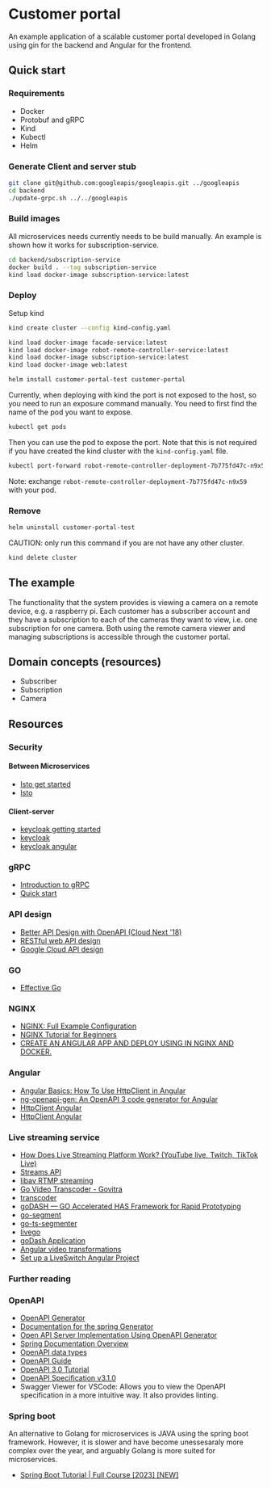 # Customer portal
An example application of a scalable customer portal developed in Golang using gin for the backend and Angular for the frontend.

## Quick start
### Requirements
- Docker 
- Protobuf and gRPC
- Kind
- Kubectl
- Helm


### Generate Client and server stub
```bash
git clone git@github.com:googleapis/googleapis.git ../googleapis
cd backend
./update-grpc.sh ../../googleapis
```

### Build images
All microservices needs currently needs to be build manually.
An example is shown how it works for subscription-service.
```bash
cd backend/subscription-service
docker build . --tag subscription-service
kind load docker-image subscription-service:latest
```

### Deploy
Setup kind
```bash
kind create cluster --config kind-config.yaml
```

```bash
kind load docker-image facade-service:latest
kind load docker-image robot-remote-controller-service:latest
kind load docker-image subscription-service:latest
kind load docker-image web:latest
```

```bash
helm install customer-portal-test customer-portal
```

Currently, when deploying with kind the port is not exposed to the 
host, so you need to run an exposure command manually.
You need to first find the name of the pod you want to expose.
```bash
kubectl get pods
```
Then you can use the pod to expose the port. Note that this is not required 
if you have created the kind cluster with the `kind-config.yaml` file.
```bash
kubectl port-forward robot-remote-controller-deployment-7b775fd47c-n9x59 8182:50051
```
Note: exchange `robot-remote-controller-deployment-7b775fd47c-n9x59` with 
your pod.


### Remove
```bash
helm uninstall customer-portal-test
```

CAUTION: only run this command if you are not have any other cluster.
```bash
kind delete cluster
```



## The example
The functionality that the system provides is viewing a camera on a remote device, e.g. a 
raspberry pi. Each customer has a subscriber account and they have a subscription to 
each of the cameras they want to view, i.e. one subscription for one camera.
Both using the remote camera viewer and managing subscriptions is accessible through 
the customer portal.


## Domain concepts (resources)
- Subscriber 
- Subscription
- Camera


## Resources

### Security

#### Between Microservices
- [Isto get started](https://istio.io/latest/docs/setup/getting-started/)
- [Isto](https://istio.io/latest/docs/examples/microservices-istio/istio-ingress-gateway/)

#### Client-server
- [keycloak getting started](https://www.keycloak.org/getting-started/getting-started-kube)
- [keycloak](https://www.keycloak.org/)
- [keycloak angular](https://pretius.com/blog/keycloak-angular-integration/)


### gRPC
- [Introduction to gRPC](https://grpc.io/docs/what-is-grpc/introduction/)
- [Quick start](https://grpc.io/docs/languages/go/quickstart/)


### API design
- [Better API Design with OpenAPI (Cloud Next '18)](https://www.youtube.com/watch?v=uBs6dfUgxcI)
- [RESTful web API design](https://learn.microsoft.com/en-us/azure/architecture/best-practices/api-design)
- [Google Cloud API design](https://cloud.google.com/apis/design)


### GO
- [Effective Go](https://go.dev/doc/effective_go#interfaces_and_types)


### NGINX
- [NGINX: Full Example Configuration](https://www.nginx.com/resources/wiki/start/topics/examples/full/)
- [NGINX Tutorial for Beginners](https://www.youtube.com/watch?v=9t9Mp0BGnyI)
- [CREATE AN ANGULAR APP AND DEPLOY USING IN NGINX AND DOCKER.](https://www.arunyadav.in/codehacks/blogs/post/19/create-an-angular-app-and-deploy-using-in-nginx-and-docker)


### Angular
- [Angular Basics: How To Use HttpClient in Angular](https://www.telerik.com/blogs/angular-basics-how-to-use-httpclient) 
- [ng-openapi-gen: An OpenAPI 3 code generator for Angular](https://www.npmjs.com/package/ng-openapi-gen)
- [HttpClient Angular](https://angular.io/guide/http-send-data-to-server)
- [HttpClient Angular](https://angular.io/guide/http-send-data-to-server)


### Live streaming service
- [How Does Live Streaming Platform Work? (YouTube live, Twitch, TikTok Live)](https://www.youtube.com/watch?v=7AMRfNKwuYo)
- [Streams API](https://developer.mozilla.org/en-US/docs/Web/API/Streams_API)
- [libav RTMP streaming](https://github.com/juniorxsound/libav-RTMP-Streaming)
- [Go Video Transcoder - Govitra](https://github.com/bqqbarbhg/go-video-transcoder)
- [transcoder](https://pkg.go.dev/cloud.google.com/go/video/transcoder/apiv1beta1)
- [goDASH — GO Accelerated HAS Framework for Rapid Prototyping](https://ieeexplore.ieee.org/abstract/document/9123103)
- [go-segment](https://github.com/cwinging/go-segment)
- [go-ts-segmenter](https://github.com/jordicenzano/go-ts-segmenter)
- [livego](https://github.com/qieangel2013/livego)
- [goDash Application](https://github.com/uccmisl/godash)
- [Angular video transformations](https://cloudinary.com/documentation/angular_video_transformations)
- [Set up a LiveSwitch Angular Project](https://developer.liveswitch.io/liveswitch-server/get-started/js/set-up-a-liveswitch-angular-project.html)


### Further reading

### OpenAPI
- [OpenAPI Generator](https://github.com/OpenAPITools/openapi-generator)
- [Documentation for the spring Generator](https://openapi-generator.tech/docs/generators/spring/)
- [Open API Server Implementation Using OpenAPI Generator](https://www.baeldung.com/java-openapi-generator-server)
- [Spring Documentation Overview](https://docs.spring.io/spring-boot/docs/current/reference/html/documentation.html#documentation)
- [OpenAPI data types](https://swagger.io/docs/specification/data-models/data-types/)
- [OpenAPI Guide](https://swagger.io/docs/specification/about/)
- [OpenAPI 3.0 Tutorial](https://support.smartbear.com/swaggerhub/docs/en/get-started/openapi-3-0-tutorial.html)
- [OpenAPI Specification v3.1.0](https://spec.openapis.org/oas/v3.1.0)
- Swagger Viewer for VSCode: Allows you to view the OpenAPI specification in a more intuitive way. It also provides linting.


### Spring boot
An alternative to Golang for microservices is JAVA using the spring boot framework.
However, it is slower and have become unessesaraly more complex over the year,
and arguably Golang is more suited for microservices.

- [Spring Boot Tutorial | Full Course [2023] [NEW]](https://www.youtube.com/watch?v=9SGDpanrc8U)
